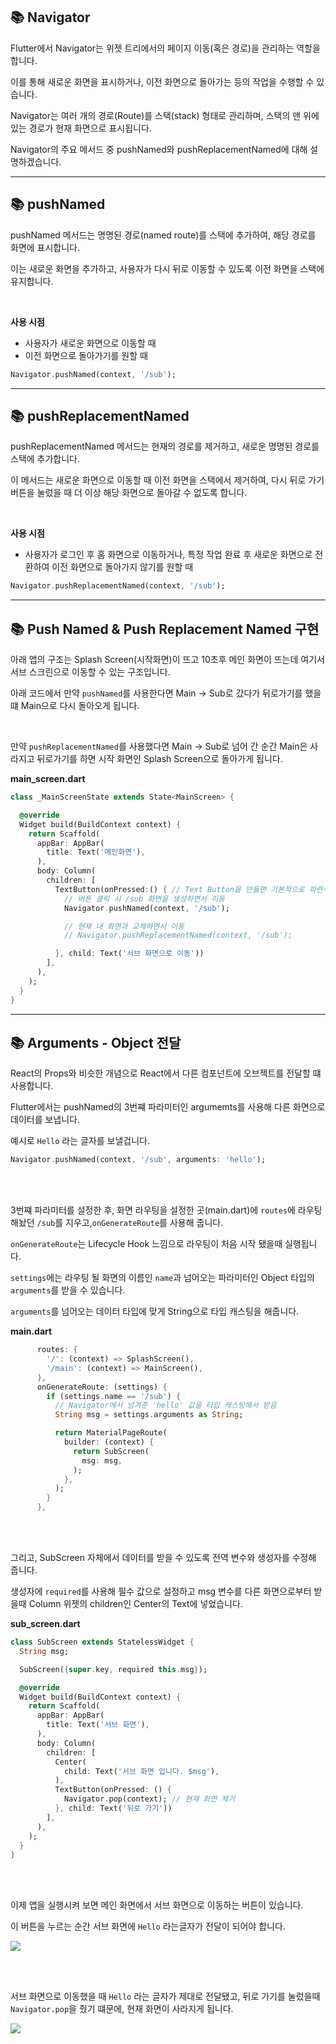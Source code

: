 ## 📚 Navigator

Flutter에서 Navigator는 위젯 트리에서의 페이지 이동(혹은 경로)을 관리하는 역할을 합니다. 

이를 통해 새로운 화면을 표시하거나, 이전 화면으로 돌아가는 등의 작업을 수행할 수 있습니다. 

Navigator는 여러 개의 경로(Route)를 스택(stack) 형태로 관리하며, 스택의 맨 위에 있는 경로가 현재 화면으로 표시됩니다.

Navigator의 주요 메서드 중 pushNamed와 pushReplacementNamed에 대해 설명하겠습니다.

---

## 📚 pushNamed

pushNamed 메서드는 명명된 경로(named route)를 스택에 추가하여, 해당 경로를 화면에 표시합니다. 

이는 새로운 화면을 추가하고, 사용자가 다시 뒤로 이동할 수 있도록 이전 화면을 스택에 유지합니다.

<br>

**사용 시점**

- 사용자가 새로운 화면으로 이동할 때
- 이전 화면으로 돌아가기를 원할 때

```dart
Navigator.pushNamed(context, '/sub');
```

---

## 📚 pushReplacementNamed

pushReplacementNamed 메서드는 현재의 경로를 제거하고, 새로운 명명된 경로를 스택에 추가합니다. 

이 메서드는 새로운 화면으로 이동할 때 이전 화면을 스택에서 제거하여, 다시 뒤로 가기 버튼을 눌렀을 때 더 이상 해당 화면으로 돌아갈 수 없도록 합니다.

<br>

**사용 시점**

- 사용자가 로그인 후 홈 화면으로 이동하거나, 특정 작업 완료 후 새로운 화면으로 전환하여 이전 화면으로 돌아가지 않기를 원할 때

```dart
Navigator.pushReplacementNamed(context, '/sub');
```

---

## 📚 Push Named & Push Replacement Named 구현

아래 앱의 구조는 Splash Screen(시작화면)이 뜨고 10초후 메인 화면이 뜨는데 여기서 서브 스크린으로 이동할 수 있는 구조입니다.

아래 코드에서 만약 `pushNamed`를 사용한다면 Main -> Sub로 갔다가 뒤로가기를 했을떄 Main으로 다시 돌아오게 됩니다.

<br>

만약 `pushReplacementNamed`를 사용했다면 Main -> Sub로 넘어 간 순간 Main은 사라지고 뒤로가기를 하면 시작 화면인 Splash Screen으로 돌아가게 됩니다.

**main_screen.dart**

```dart
class _MainScreenState extends State<MainScreen> {

  @override
  Widget build(BuildContext context) {
    return Scaffold(
      appBar: AppBar(
        title: Text('메인화면'),
      ),
      body: Column(
        children: [
          TextButton(onPressed:() { // Text Button을 만들면 기본적으로 파란색 링크처럼 표시 됨
            // 버튼 클릭 시 /sub 화면을 생성하면서 이동
            Navigator.pushNamed(context, '/sub');

            // 현재 내 화면과 교체하면서 이동
            // Navigator.pushReplacementNamed(context, '/sub');

          }, child: Text('서브 화면으로 이동'))
        ],
      ),
    );
  }
}
```

---

## 📚 Arguments - Object 전달

React의 Props와 비슷한 개념으로 React에서 다른 컴포넌트에 오브젝트를 전달할 떄 사용합니다.

Flutter에서는 pushNamed의 3번쨰 파라미터인 argumemts를 사용해 다른 화면으로 데이터를 보냅니다.

예시로 `Hello` 라는 글자를 보낼겁니다.

```dart
Navigator.pushNamed(context, '/sub', arguments: 'hello');
```

<br><br>

3번쨰 파라미터를 설정한 후, 화면 라우팅을 설정한 곳(main.dart)에 `routes`에 라우팅 해놨던 `/sub`를 지우고,`onGenerateRoute`를 사용해 줍니다.

`onGenerateRoute`는 Lifecycle Hook 느낌으로 라우팅이 처음 시작 됐을때 실행됩니다.

`settings`에는 라우팅 될 화면의 이름인 `name`과 넘어오는 파라미터인 Object 타입의 `arguments`를 받을 수 있습니다.

`arguments`를 넘어오는 데이터 타입에 맞게 String으로 타입 캐스팅을 해줍니다.

**main.dart**

```dart
      routes: {
        '/': (context) => SplashScreen(),
        '/main': (context) => MainScreen(),
      },
      onGenerateRoute: (settings) {
        if (settings.name == '/sub') {
          // Navigator에서 넘겨준 'hello' 값을 타입 캐스팅해서 받음
          String msg = settings.arguments as String;

          return MaterialPageRoute(
            builder: (context) {
              return SubScreen(
                msg: msg,
              );
            },
          );
        }
      },
```

<br><br>

그리고, SubScreen 자체에서 데이터를 받을 수 있도록 전역 변수와 생성자를 수정해 줍니다.

생성자에 `required`를 사용해 필수 값으로 설정하고 msg 변수를 다른 화면으로부터 받을때 Column 위젯의 children인 Center의 Text에 넣었습니다.

**sub_screen.dart**

```dart
class SubScreen extends StatelessWidget {
  String msg;

  SubScreen({super.key, required this.msg});

  @override
  Widget build(BuildContext context) {
    return Scaffold(
      appBar: AppBar(
        title: Text('서브 화면'),
      ),
      body: Column(
        children: [
          Center(
            child: Text('서브 화면 입니다. $msg'),
          ),
          TextButton(onPressed: () {
            Navigator.pop(context); // 현재 화면 제거
          }, child: Text('뒤로 가기'))
        ],
      ),
    );
  }
}
```

<br><br>

이제 앱을 실행시켜 보면 메인 화면에서 서브 화면으로 이동하는 버튼이 있습니다.

이 버튼을 누르는 순간 서브 화면에 `Hello` 라는글자가 전달이 되어야 합니다.

![](1.png)

<br><br>

서브 화면으로 이동했을 때 `Hello` 라는 글자가 제대로 전달됐고, 뒤로 가기를 눌렀을때 `Navigator.pop`을 줬기 떄문에, 현재 화면이 사라지게 됩니다.

![](2.png)

